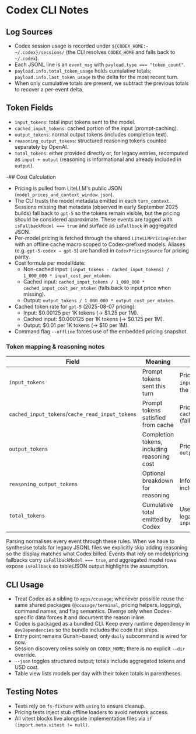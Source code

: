 # Codex CLI Notes

## Log Sources

- Codex session usage is recorded under `${CODEX_HOME:-~/.codex}/sessions/` (the CLI resolves `CODEX_HOME` and falls back to `~/.codex`).
- Each JSONL line is an `event_msg` with `payload.type === "token_count"`.
- `payload.info.total_token_usage` holds cumulative totals; `payload.info.last_token_usage` is the delta for the most recent turn.
- When only cumulative totals are present, we subtract the previous totals to recover a per-event delta.

## Token Fields

- `input_tokens`: total input tokens sent to the model.
- `cached_input_tokens`: cached portion of the input (prompt-caching).
- `output_tokens`: normal output tokens (includes completion text).
- `reasoning_output_tokens`: structured reasoning tokens counted separately by OpenAI.
- `total_tokens`: either provided directly or, for legacy entries, recomputed as `input + output` (reasoning is informational and already included in `output`).

-## Cost Calculation

- Pricing is pulled from LiteLLM's public JSON (`model_prices_and_context_window.json`).
- The CLI trusts the model metadata emitted in each `turn_context`. Sessions missing that metadata (observed in early September 2025 builds) fall back to `gpt-5` so the tokens remain visible, but the pricing should be considered approximate. These events are tagged with `isFallbackModel === true` and surface as `isFallback` in aggregated JSON.
- Per-model pricing is fetched through the shared `LiteLLMPricingFetcher` with an offline cache macro scoped to Codex-prefixed models. Aliases (e.g. `gpt-5-codex → gpt-5`) are handled in `CodexPricingSource` for pricing parity.
- Cost formula per model/date:
  - Non-cached input: `(input_tokens - cached_input_tokens) / 1_000_000 * input_cost_per_mtoken`.
  - Cached input: `cached_input_tokens / 1_000_000 * cached_input_cost_per_mtoken` (falls back to input price when missing).
  - Output: `output_tokens / 1_000_000 * output_cost_per_mtoken`.
- Cached token rate for `gpt-5` (2025-08-07 pricing):
  - Input: $0.00125 per 1K tokens (→ $1.25 per 1M).
  - Cached input: $0.000125 per 1K tokens (→ $0.125 per 1M).
  - Output: $0.01 per 1K tokens (→ $10 per 1M).
- Command flag `--offline` forces use of the embedded pricing snapshot.

### Token mapping & reasoning notes

| Field                                           | Meaning                                     | Billing treatment                                                        |
| ----------------------------------------------- | ------------------------------------------- | ------------------------------------------------------------------------ |
| `input_tokens`                                  | Prompt tokens sent this turn                | Priced at `input_cost_per_mtoken` minus the cached share                 |
| `cached_input_tokens`/`cache_read_input_tokens` | Prompt tokens satisfied from cache          | Priced at `cached_input_cost_per_mtoken` (falls back to input price)     |
| `output_tokens`                                 | Completion tokens, including reasoning cost | Priced at `output_cost_per_mtoken`                                       |
| `reasoning_output_tokens`                       | Optional breakdown for reasoning            | Informational only; already included in `output_tokens`                  |
| `total_tokens`                                  | Cumulative total emitted by Codex           | Used verbatim when present; legacy entries fall back to `input + output` |

Parsing normalises every event through these rules. When we have to synthesise totals for legacy JSONL files we explicitly skip adding reasoning so the display matches what Codex billed. Events that rely on model/pricing fallbacks carry `isFallbackModel === true`, and aggregated model rows expose `isFallback` so table/JSON output highlights the assumption.

## CLI Usage

- Treat Codex as a sibling to `apps/ccusage`; whenever possible reuse the same shared packages (`@ccusage/terminal`, pricing helpers, logging), command names, and flag semantics. Diverge only when Codex-specific data forces it and document the reason inline.
- Codex is packaged as a bundled CLI. Keep every runtime dependency in `devDependencies` so the bundle includes the code that ships.
- Entry point remains Gunshi-based; only `daily` subcommand is wired for now.
- Session discovery relies solely on `CODEX_HOME`; there is no explicit `--dir` override.
- `--json` toggles structured output; totals include aggregated tokens and USD cost.
- Table view lists models per day with their token totals in parentheses.

## Testing Notes

- Tests rely on `fs-fixture` with `using` to ensure cleanup.
- Pricing tests inject stub offline loaders to avoid network access.
- All vitest blocks live alongside implementation files via `if (import.meta.vitest != null)`.
